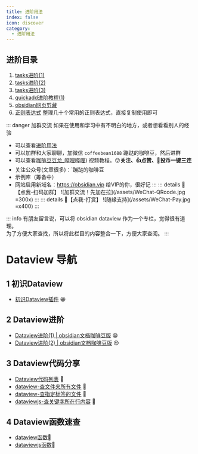 ```yaml
---
title: 进阶用法
index: false
icon: discover
category:
  - 进阶用法
---
```

## 进阶目录
1. [tasks进阶(1)](/zh/advanced/tasks进阶(1).md)
2. [tasks进阶(2)](/zh/advanced/tasks进阶(2).md)
3. [tasks进阶(3)](/zh/advanced/tasks进阶(3).md)
4. [quickadd进阶教程(1)](/zh/advanced/quickadd-advanced-a.md)
5. [obsidian网页剪藏](/zh/advanced/obsidian网页剪藏.md)
6. [正则表达式](/zh/advanced/regular-expression.md) 整理几十个常用的正则表达式，直接复制使用即可

::: danger 加群交流
如果在使用和学习中有不明白的地方，或者想看看别人的经验
- 可以查看[进阶用法](/zh/advanced)
- 可以加群和大家聊聊，加微信 `coffeebean1688` 蹦跶的咖啡豆，然后进群
- 可以查看[咖啡豆豆龙_哔哩哔哩](https://space.bilibili.com/618777356)) 视频教程。😜**关注、👍点赞、📀投币一键三连**
- 关注公众号(文章很多)：`蹦跶的咖啡豆
- 示例库（筹备中）
- 网站启用新域名：https://obsidian.vip 给VIP的你，很好记
:::
::: details 🌱【点我-扫码加群】
![加群交流！先加在拉](/assets/WeChat-QRcode.jpg =300x) 
::: 
::: details 🍻【点我-打赏】
![随缘支持](/assets/WeChat-Pay.jpg =x400)
::: 


::: info
有朋友留言说，可以将 obsidian dataview 作为一个专栏，觉得很有道理。  
为了方便大家查找，所以将此栏目的内容整合一下，方便大家查阅。
:::
# Dataview 导航

## 1 初识Dataview
- [初识Dataview插件](/zh/community-plugins/dataview.md) 😀

## 2 Dataview进阶
- [Dataview进阶(1) | obsidian文档咖啡豆版](/zh/dataview/dataview-advanced-a.md) 😁
- [Dataview进阶(2) | obsidian文档咖啡豆版](/zh/dataview/dataview-advanced-b.md) 😍

## 3 Dataview代码分享
- [Dataview代码列表](/zh/dataview-snippets/) 🍊
- [dataview-查文件夹所有文件](/zh/dataview-snippets/dataview查文件夹所有文件.md) 🍌
- [dataview-查指定标签的文件](/zh/dataview-snippets/dataview查指定标签的文件.md) 🌻
- [dataviewjs-查关键字所在行内容](/zh/dataview-snippets/dvjs-inline-keywords.md) 🌻

## 4 Dataview函数速查
- [dataview函数](/zh/dataview/dataview-function.md)🎉
- [dataviewjs函数](/zh/dataview/dataviewjs-fuction.md)🌻